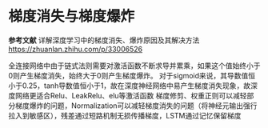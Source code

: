# 梯度消失与梯度爆炸

**参考文献**
详解深度学习中的梯度消失、爆炸原因及其解决方法 https://zhuanlan.zhihu.com/p/33006526

全连接网络中由于链式法则需要对激活函数不断求导并累乘，如果这个值始终小于0则产生梯度消失，始终大于0则产生梯度爆炸。
对于sigmoid来说，其导数值恒小于0.25，tanh导数值恒小于1，故在深度神经网络中易产生梯度消失现象，故深度网络更适合Relu、LeakRelu、elu等激活函数
梯度修剪、权重正则可以减轻部分梯度爆炸的问题，Normalization可以减轻梯度消失的问题（将神经元输出强行拉入到敏感区），残差通过短路机制无损传播梯度，LSTM通过记忆保留梯度
